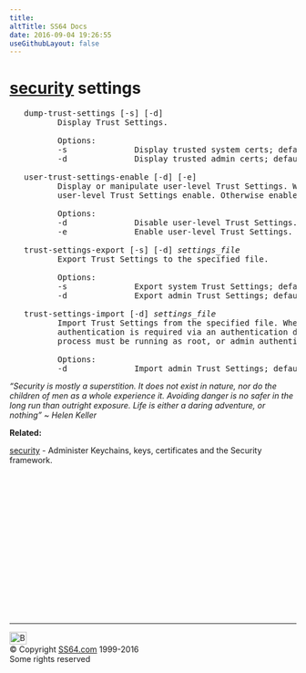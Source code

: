 ```yaml
---
title:
altTitle: SS64 Docs
date: 2016-09-04 19:26:55
useGithubLayout: false
---
```

<!-- #BeginLibraryItem "/Library/head_osx.lbi" --><!-- #EndLibraryItem --><h1><a href="security.html">security</a> settings </h1> 
<pre>   dump-trust-settings [-s] [-d]
          Display Trust Settings.

          Options:
          -s              Display trusted system certs; default is user.
          -d              Display trusted admin certs; default is user.

   user-trust-settings-enable [-d] [-e]
          Display or manipulate user-level Trust Settings. With no arguments, shows the current state of the
          user-level Trust Settings enable. Otherwise enables or disables user-level Trust Settings.

          Options:
          -d              Disable user-level Trust Settings.
          -e              Enable user-level Trust Settings.

   trust-settings-export [-s] [-d] <i>settings_file</i>
          Export Trust Settings to the specified file.

          Options:
          -s              Export system Trust Settings; default is user.
          -d              Export admin Trust Settings; default is user.

   trust-settings-import [-d] <i>settings_file</i>
          Import Trust Settings from the specified file. When modifying per-user Trust Settings, user
          authentication is required via an authentication dialog. When modifying admin Trust Settings, the
          process must be running as root, or admin authentication is required.

          Options:
          -d              Import admin Trust Settings; default is user.</pre>
<p class="quote"><i>“Security is mostly a superstition. It does not exist in nature, nor do the children of men as a whole experience it. Avoiding danger is no safer in the long run than outright exposure. Life is either a daring adventure, or nothing” ~ Helen Keller</i></p>
<p><b>Related:</b></p>
<p><a href="security.html">security</a> - Administer Keychains, keys, certificates and the Security framework.</p><!-- #BeginLibraryItem "/Library/foot_osx.lbi" --><p>
<!-- OSX300 -->
<ins class="adsbygoogle" style="display:inline-block;width:300px;height:250px" data-ad-client="ca-pub-6140977852749469" data-ad-slot="1823340303"></ins>
<script>
(adsbygoogle = window.adsbygoogle || []).push({});
</script></p>
<hr>
<div id="bl" class="footer"><a href="security-settings.html#"><img src="../images/top.png" width="30" height="22" alt="Back to the Top"></a></div>
<div id="br" class="footer, tagline">© Copyright <a href="../index.html">SS64.com</a> 1999-2016<br>
Some rights reserved</div><!-- #EndLibraryItem -->
